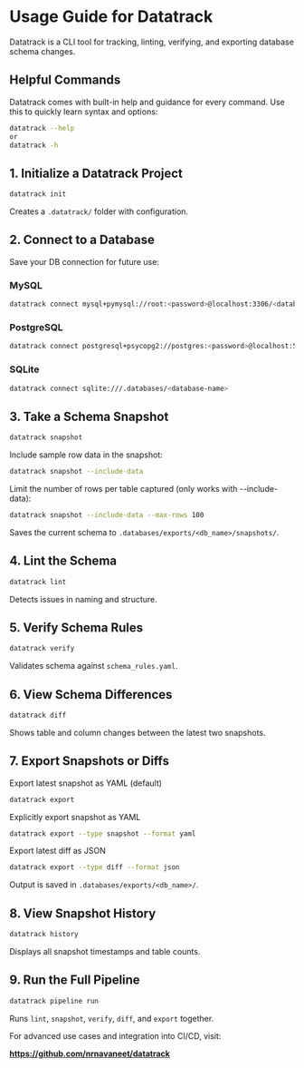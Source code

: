 # Usage Guide for Datatrack
Datatrack is a CLI tool for tracking, linting, verifying, and exporting database schema changes.

## Helpful Commands

Datatrack comes with built-in help and guidance for every command. Use this to quickly learn syntax and options:
```bash
datatrack --help
or
datatrack -h
```

## 1. Initialize a Datatrack Project

```bash
datatrack init
```

Creates a `.datatrack/` folder with configuration.

## 2. Connect to a Database

Save your DB connection for future use:

### MySQL

```bash
datatrack connect mysql+pymysql://root:<password>@localhost:3306/<database-name>
```

### PostgreSQL

```bash
datatrack connect postgresql+psycopg2://postgres:<password>@localhost:5432/<database-name>
```


### SQLite

```bash
datatrack connect sqlite:///.databases/<database-name>
```


## 3. Take a Schema Snapshot

```bash
datatrack snapshot
```

Include sample row data in the snapshot:
```bash
datatrack snapshot --include-data
```

Limit the number of rows per table captured (only works with --include-data):
```bash
datatrack snapshot --include-data --max-rows 100
```

Saves the current schema to `.databases/exports/<db_name>/snapshots/`.

## 4. Lint the Schema

```bash
datatrack lint
```

Detects issues in naming and structure.

## 5. Verify Schema Rules

```bash
datatrack verify
```

Validates schema against `schema_rules.yaml`.

## 6. View Schema Differences

```bash
datatrack diff
```

Shows table and column changes between the latest two snapshots.

## 7. Export Snapshots or Diffs

Export latest snapshot as YAML (default)
```bash
datatrack export
```

Explicitly export snapshot as YAML
```bash
datatrack export --type snapshot --format yaml
```
Export latest diff as JSON
```bash
datatrack export --type diff --format json
```

Output is saved in `.databases/exports/<db_name>/`.

## 8. View Snapshot History

```bash
datatrack history
```

Displays all snapshot timestamps and table counts.

## 9. Run the Full Pipeline

```bash
datatrack pipeline run
```

Runs `lint`, `snapshot`, `verify`, `diff`, and `export` together.


For advanced use cases and integration into CI/CD, visit:

**https://github.com/nrnavaneet/datatrack**
